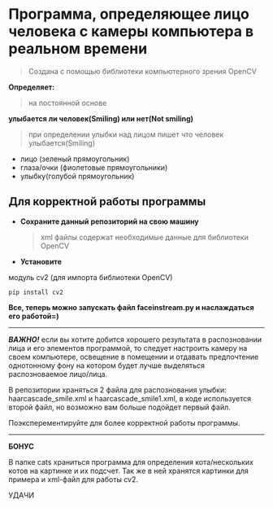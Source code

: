 # Программа, определяющее лицо человека с камеры компьютера в реальном времени
> Создана с помощью библиотеки компьютерного зрения OpenCV

**Определяет:**
> на постоянной основе

**улыбается ли человек(Smiling) или нет(Not smiling)**

> при определении улыбки над лицом пишет что человек улыбается(Smiling)

- лицо (зеленый прямоугольник)
- глаза/очки (фиолетовые прямоугольники)
- улыбку(голубой прямоугольник)
  
## Для корректной работы программы 
- **Сохраните данный репозиторий на свою машину**
  > xml файлы содержат необходимые данные для библиотеки OpenCV
- **Установите**

модуль cv2 (для импорта библиотеки OpenCV)
  
```
pip install cv2
```

**Все, теперь можно запускать файл faceinstream.py и наслаждаться его работой=)**

____________
___ВАЖНО!___
если вы хотите добится хорошего результата в распозновании лица и его элементов программой, то следует настроить камеру на своем компьютере, освещение в помещении и отдавать предпочтение однотонному фону на котором будет лучше выделяться распозноваемое лицо/лица.

В репозитории храняться 2 файла для распознования улыбки: haarcascade_smile.xml и haarcascade_smile1.xml, в коде используется второй файл, но возможно вам больше подойдет первый файл.

Поэксперементируйте для более корректной работы программы.

____
__БОНУС__

В папке cats храниться программа для определения кота/нескольких котов на картинке и их подсчет. Так же в ней хранятся картинки для примера и xml-файл для работы cv2.

УДАЧИ
